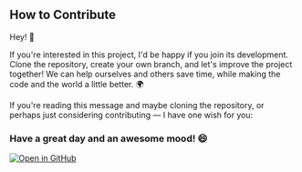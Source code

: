 ## How to Contribute

Hey! 👋

If you're interested in this project, I'd be happy if you join its development. Clone the repository, create your own branch, and let's improve the project together! We can help ourselves and others save time, while making the code and the world a little better. 🌍

If you're reading this message and maybe cloning the repository, or perhaps just considering contributing — I have one wish for you: 

### **Have a great day and an awesome mood!** 😄

[![Open in GitHub](https://img.shields.io/badge/Open%20in-GitHub-8da0cb?style=for-the-badge&labelColor=555555)](https://github.com/onium16/flashbots-header-signer)